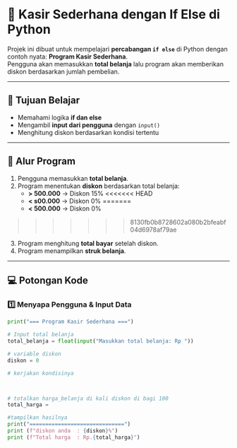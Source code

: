 # 🛒 Kasir Sederhana dengan If Else di Python

Projek ini dibuat untuk mempelajari **percabangan `if else`** di Python dengan contoh nyata: **Program Kasir Sederhana**.  
Pengguna akan memasukkan **total belanja** lalu program akan memberikan diskon berdasarkan jumlah pembelian.

---

## 🎯 Tujuan Belajar

- Memahami logika **if dan else**
- Mengambil **input dari pengguna** dengan `input()`
- Menghitung diskon berdasarkan kondisi tertentu

---

## 📜 Alur Program

1. Pengguna memasukkan **total belanja**.
2. Program menentukan **diskon** berdasarkan total belanja:
   - **> 500.000** → Diskon 15%
<<<<<<< HEAD
   - **< s00.000** → Diskon 0%
=======
   - **< 500.000** → Diskon 0%
>>>>>>> 8130fb0b8728602a080b2bfeabf04d6978af79ae
3. Program menghitung **total bayar** setelah diskon.
4. Program menampilkan **struk belanja**.

---

## 💻 Potongan Kode

### 1️⃣ Menyapa Pengguna & Input Data

```python
print("=== Program Kasir Sederhana ===")

# Input total belanja
total_belanja = float(input("Masukkan total belanja: Rp "))

# variable diskon
diskon = 0

# kerjakan kondisinya



# totalkan harga_belanja di kali diskon di bagi 100
total_harga =

#tampilkan hasilnya
print("==============================")
print (f"diskon anda  : {diskon}%")
print (f"Total harga  : Rp.{total_harga}")
```
